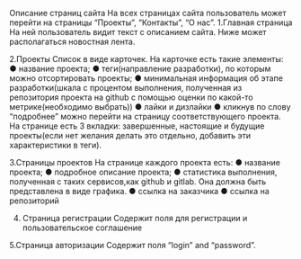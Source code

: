 Описание страниц сайта
На всех страницах сайта пользователь может перейти на страницы “Проекты”, “Контакты”, “О нас”.
1.Главная страница
На ней пользователь видит текст с описанием сайта. Ниже может располагаться новостная лента.

2.Проекты
Список в виде карточек. На карточке есть такие элементы:
●	название проекта;
●	теги(направление разработки), по которым можно отсортировать проекты;
●	минимальная информация об этапе разработки(шкала с процентом выполнения, полученная из репозитория проекта на github с помощью оценки по какой-то метрике(необходимо выбрать))
●	лайки и дизлайки
●	кликнув по слову “подробнее” можно перейти на страницу соответствующего проекта.
На странице есть 3 вкладки: завершенные, настоящие и будущие проекты(если нет желания делать это отдельно, добавить эти характеристики в теги).

3.Страницы проектов
На странице каждого проекта есть:
●	название проекта;
●	подробное описание проекта;
●	статистика выполнения, полученная с таких сервисов,как github и gitlab. Она должна быть представлена в виде графика.
●	ссылка на заказчика
●	ссылка на репозиторий

4. Страница регистрации
Содержит поля для регистрации и пользовательское соглашение

5.Страница авторизации
Содержит поля “login” and “password”.
